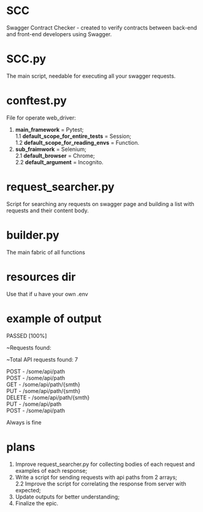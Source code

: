 # SCC
Swagger Contract Checker - created to verify contracts between back-end and front-end developers using Swagger.

# SCC.py
The main script, needable for executing all your swagger requests.

# conftest.py 
File for operate web_driver: 

1. **main_framework** = Pytest; \
1.1 **default_scope_for_entire_tests** = Session; \
1.2 **default_scope_for_reading_envs** = Function.
2. **sub_fraimwork** = Selenium; \
2.1 **default_browser** = Chrome; \
2.2 **default_argument** = Incognito.

# request_searcher.py
Script for searching any requests on swagger page and building a list with requests and their content body.

# builder.py
The main fabric of all functions

# resources dir
Use that if u have your own .env

# example of output
PASSED [100%]

~Requests found: 

~Total API requests found: 7

POST - /some/api/path \
POST - /some/api/path \
GET - /some/api/path/{smth} \
PUT - /some/api/path/{smth} \
DELETE - /some/api/path/{smth} \
PUT - /some/api/path \
POST - /some/api/path 

Always is fine

# plans
1. Improve request_searcher.py for collecting bodies of each request and examples of each response; 
2. Write a script for sending requests with api paths from 2 arrays; \
2.2 Improve the script for correlating the response from server with expected; 
3. Update outputs for better understanding;
4. Finalize the epic.